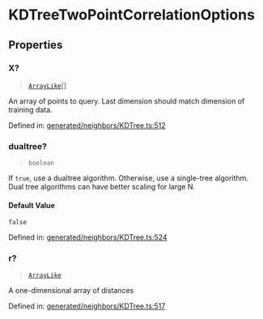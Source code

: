 # KDTreeTwoPointCorrelationOptions

## Properties

### X?

> [`ArrayLike`](../types/ArrayLike.md)[]

An array of points to query. Last dimension should match dimension of training data.

Defined in:  [generated/neighbors/KDTree.ts:512](https://github.com/transitive-bullshit/scikit-learn-ts/blob/92ab806/packages/sklearn/src/generated/neighbors/KDTree.ts#L512)

### dualtree?

> `boolean`

If `true`, use a dualtree algorithm. Otherwise, use a single-tree algorithm. Dual tree algorithms can have better scaling for large N.

#### Default Value

`false`

Defined in:  [generated/neighbors/KDTree.ts:524](https://github.com/transitive-bullshit/scikit-learn-ts/blob/92ab806/packages/sklearn/src/generated/neighbors/KDTree.ts#L524)

### r?

> [`ArrayLike`](../types/ArrayLike.md)

A one-dimensional array of distances

Defined in:  [generated/neighbors/KDTree.ts:517](https://github.com/transitive-bullshit/scikit-learn-ts/blob/92ab806/packages/sklearn/src/generated/neighbors/KDTree.ts#L517)
